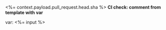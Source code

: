 <%= context.payload.pull_request.head.sha %> **CI check: comment from template with var**

var: <%= input %>
